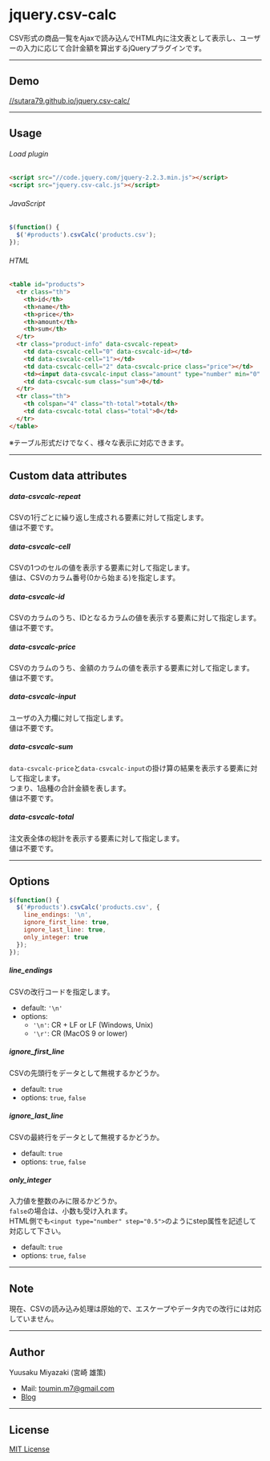 # jquery.csv-calc
CSV形式の商品一覧をAjaxで読み込んでHTML内に注文表として表示し、ユーザーの入力に応じて合計金額を算出するjQueryプラグインです。  

- - -
## Demo
[//sutara79.github.io/jquery.csv-calc/](//sutara79.github.io/jquery.csv-calc/)

- - -
## Usage
###### Load plugin
```html
<script src="//code.jquery.com/jquery-2.2.3.min.js"></script>
<script src="jquery.csv-calc.js"></script>
```

###### JavaScript
```javascript
$(function() {
  $('#products').csvCalc('products.csv');
});
```

###### HTML
```html
<table id="products">
  <tr class="th">
    <th>id</th>
    <th>name</th>
    <th>price</th>
    <th>amount</th>
    <th>sum</th>
  </tr>
  <tr class="product-info" data-csvcalc-repeat>
    <td data-csvcalc-cell="0" data-csvcalc-id></td>
    <td data-csvcalc-cell="1"></td>
    <td data-csvcalc-cell="2" data-csvcalc-price class="price"></td>
    <td><input data-csvcalc-input class="amount" type="number" min="0" value="0"></td>
    <td data-csvcalc-sum class="sum">0</td>
  </tr>
  <tr class="th">
    <th colspan="4" class="th-total">total</th>
    <td data-csvcalc-total class="total">0</td>
  </tr>
</table>
```

※テーブル形式だけでなく、様々な表示に対応できます。

- - -
## Custom data attributes
##### data-csvcalc-repeat
CSVの1行ごとに繰り返し生成される要素に対して指定します。  
値は不要です。

##### data-csvcalc-cell
CSVの1つのセルの値を表示する要素に対して指定します。  
値は、CSVのカラム番号(0から始まる)を指定します。

##### data-csvcalc-id
CSVのカラムのうち、IDとなるカラムの値を表示する要素に対して指定します。  
値は不要です。

##### data-csvcalc-price
CSVのカラムのうち、金額のカラムの値を表示する要素に対して指定します。  
値は不要です。

##### data-csvcalc-input
ユーザの入力欄に対して指定します。  
値は不要です。

##### data-csvcalc-sum
`data-csvcalc-price`と`data-csvcalc-input`の掛け算の結果を表示する要素に対して指定します。  
つまり、1品種の合計金額を表します。  
値は不要です。

##### data-csvcalc-total
注文表全体の総計を表示する要素に対して指定します。  
値は不要です。

- - -
## Options
```javascript
$(function() {
  $('#products').csvCalc('products.csv', {
    line_endings: '\n',
    ignore_first_line: true,
    ignore_last_line: true,
    only_integer: true
  });
});
```

##### line\_endings
CSVの改行コードを指定します。

- default: `'\n'`
- options:
    - `'\n'`: CR + LF or LF (Windows, Unix)
    - `'\r'`: CR (MacOS 9 or lower)

##### ignore\_first\_line
CSVの先頭行をデータとして無視するかどうか。

- default: `true`
- options: `true`, `false`

##### ignore\_last\_line
CSVの最終行をデータとして無視するかどうか。

- default: `true`
- options: `true`, `false`

##### only\_integer
入力値を整数のみに限るかどうか。  
`false`の場合は、小数も受け入れます。  
HTML側でも`<input type="number" step="0.5">`のようにstep属性を記述して対応して下さい。

- default: `true`
- options: `true`, `false`

- - -
## Note
現在、CSVの読み込み処理は原始的で、エスケープやデータ内での改行には対応していません。

- - -
## Author
Yuusaku Miyazaki (宮崎 雄策)

- Mail: <toumin.m7@gmail.com>
- [Blog](//sutara79.hatenablog.com/entry/2015/08/29/104513)

- - -
## License
[MIT License](http://www.opensource.org/licenses/mit-license.php)